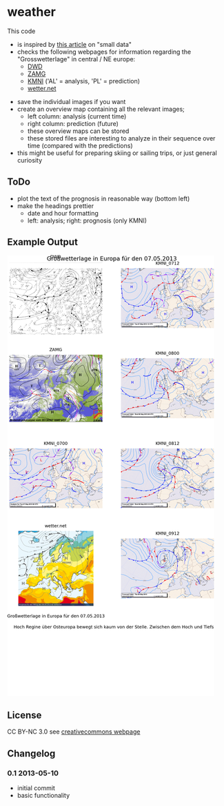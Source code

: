 weather
=======

This code

- is inspired by [this article][1] on "small data"
- checks the following webpages for information regarding the "Grosswetterlage" in central / NE europe:
    - [DWD][2]
    - [ZAMG][3]
    - [KMNI][4] ('AL' = analysis, 'PL' = prediction)
    - [wetter.net][5]
* save the individual images if you want
* create an overview map containing all the relevant images;
    * left column: analysis (current time)
    * right column: prediction (future)
    * these overview maps can be stored
    * these stored files are interesting to analyze in their sequence over time (compared with the predictions)
* this might be useful for preparing skiing or sailing trips, or just general curiosity


## ToDo

* plot the text of the prognosis in reasonable way (bottom left)
* make the headings prettier 
    * date and hour formatting
    * left: analysis; right: prognosis (only KMNI)


## Example Output
![alt text](grosswetterlage_overview_2013_05_07_07_30_08.png "Example of resulting image")

## License
CC BY-NC 3.0
see [creativecommons webpage][6]
## Changelog

### 0.1 2013-05-10

* initial commit
* basic functionality

[1]: http://m.guardian.co.uk/news/datablog/2013/apr/25/forget-big-data-small-data-revolution
[2]: http://www.dwd.de/bvbw/appmanager/bvbw/dwdwwwDesktop?_nfpb=true&_pageLabel=_dwdwww_spezielle_nutzer_hobbymeteorologen_karten&T19603831211153462939953gsbDocumentPath=Navigation%2FOeffentlichkeit%2FSpezielle__Nutzer%2FHobbymet%2FWetterkarten%2FAnalysekarten%2FAnalysekarten__Boden__Luftdruck__Westeuropa__node.html%3F__nnn%3Dtrue
[3]: http://www.zamg.ac.at/cms/de/wetter/wetterkarte
[4]: http://www.knmi.nl/waarschuwingen_en_verwachtingen/weerkaarten.php
[5]: http://www.wetter.net/kontinent/europa-grosswetterlage.html
[6]: http://creativecommons.org/licenses/by-nc/3.0/